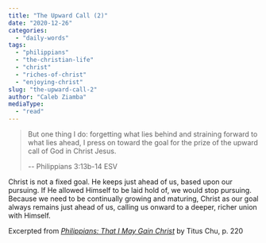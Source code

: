```yaml
---
title: "The Upward Call (2)"
date: "2020-12-26"
categories: 
  - "daily-words"
tags: 
  - "philippians"
  - "the-christian-life"
  - "christ"
  - "riches-of-christ"
  - "enjoying-christ"
slug: "the-upward-call-2"
author: "Caleb Ziamba"
mediaType: 
  - "read"
---
```


> But one thing I do: forgetting what lies behind and straining forward to what lies ahead, I press on toward the goal for the prize of the upward call of God in Christ Jesus.
> 
> \-- Philippians 3:13b-14 ESV

Christ is not a fixed goal. He keeps just ahead of us, based upon our pursuing. If He allowed Himself to be laid hold of, we would stop pursuing. Because we need to be continually growing and maturing, Christ as our goal always remains just ahead of us, calling us onward to a deeper, richer union with Himself.

Excerpted from _[Philippians: That I May Gain Christ](https://www.asweetsavor.org/book-philippians/)_ by Titus Chu, p. 220
